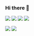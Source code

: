### Hi there 👋

<!--
**luizihara/luizihara** is a ✨ _special_ ✨ repository because its `README.md` (this file) appears on your GitHub profile.

Here are some ideas to get you started:

- 🔭 I’m currently working on ...
- 🌱 I’m currently learning ...
- 👯 I’m looking to collaborate on ...
- 🤔 I’m looking for help with ...
- 💬 Ask me about ...
- 📫 How to reach me: ...
- 😄 Pronouns: ...
- ⚡ Fun fact: ...
-->

<img src="https://img.icons8.com/color/96/000000/play-station.png"/> <img src="https://img.icons8.com/color/96/000000/nintendo-switch.png"/> <img src="https://img.icons8.com/fluent/96/000000/steam.png"/> <img src="https://img.icons8.com/fluent/96/000000/battle-net.png"/> 

<img src="https://img.icons8.com/office/80/000000/triforce.png"/> <img src="https://img.icons8.com/color/96/000000/overwatch--v1.png"/>
